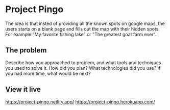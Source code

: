 # Project Pingo

The idea is that insted of providing all the known spots on google maps, the users starts on a blank page and fills out the map with their hidden spots. For example "My favorite fishing lake" or "The greatest goat farm ever".

## The problem

Describe how you approached to problem, and what tools and techniques you used to solve it. How did you plan? What technologies did you use? If you had more time, what would be next?

## View it live

https://project-pingo.netlify.app/
https://project-pingo.herokuapp.com/

